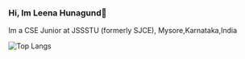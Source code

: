 ### Hi, Im Leena Hunagund👋
Im a CSE Junior at JSSSTU (formerly SJCE), Mysore,Karnataka,India
<!--
**leenahunagund/leenahunagund** is a ✨ _special_ ✨ repository because its `README.md` (this file) appears on your GitHub profile.

Here are some ideas to get you started:

- 🔭 I’m currently working on ... 
- 🌱 I’m currently learning ...
- 👯 I’m looking to collaborate on ...
- 🤔 I’m looking for help with ...
- 💬 Ask me about ...
- 📫 How to reach me: ...
- 😄 Pronouns: ...
- ⚡ Fun fact: ...
--> 
![Top Langs](https://github-readme-stats.vercel.app/api/top-langs/?username=leenahunagund&theme=tokyonight)
